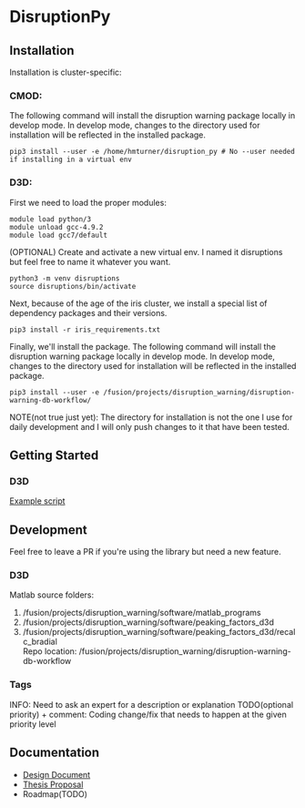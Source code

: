 # DisruptionPy

## Installation  
Installation is cluster-specific:
### CMOD:  
The following command will install the disruption warning package locally in develop mode. In develop mode, changes to the directory used for installation will be reflected in the installed package.   
```
pip3 install --user -e /home/hmturner/disruption_py # No --user needed if installing in a virtual env
```
### D3D:
First we need to load the proper modules:
```
module load python/3
module unload gcc-4.9.2
module load gcc7/default
```
(OPTIONAL) Create and activate a new virtual env. I named it disruptions but feel free to name it whatever you want. 
```
python3 -m venv disruptions
source disruptions/bin/activate
```
Next, because of the age of the iris cluster, we install a special list of dependency packages and their versions.
```
pip3 install -r iris_requirements.txt
```
Finally, we'll install the package. The following command will install the disruption warning package locally in develop mode. In develop mode, changes to the directory used for installation will be reflected in the installed package.   
```
pip3 install --user -e /fusion/projects/disruption_warning/disruption-warning-db-workflow/
```

NOTE(not true just yet): The directory for installation is not the one I use for daily development and I will only push changes to it that have been tested. 
## Getting Started
### D3D
[Example script](https://github.com/crea-psfc/disruption-warning-db-workflow/tree/d3d/scripts/example.py)
## Development
Feel free to leave a PR if you're using the library but need a new feature.
### D3D 
Matlab source folders:
1. /fusion/projects/disruption_warning/software/matlab_programs
2. /fusion/projects/disruption_warning/software/peaking_factors_d3d
3. /fusion/projects/disruption_warning/software/peaking_factors_d3d/recalc_bradial  
Repo location: /fusion/projects/disruption_warning/disruption-warning-db-workflow
### Tags
INFO: Need to ask an expert for a description or explanation 
TODO(optional priority) + comment: Coding change/fix that needs to happen at the given priority level

## Documentation
- [Design Document](https://probable-argument-b7b.notion.site/Workflow-Design-Document-a04529032bda4a999f42e75182a43258)
- [Thesis Proposal](https://www.overleaf.com/read/xyhqcgvzssqb)
- Roadmap(TODO) 
